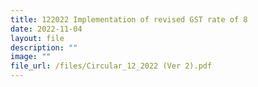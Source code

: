 ```yaml
---
title: 122022 Implementation of revised GST rate of 8
date: 2022-11-04
layout: file
description: ""
image: ""
file_url: /files/Circular_12_2022 (Ver 2).pdf
---
```



